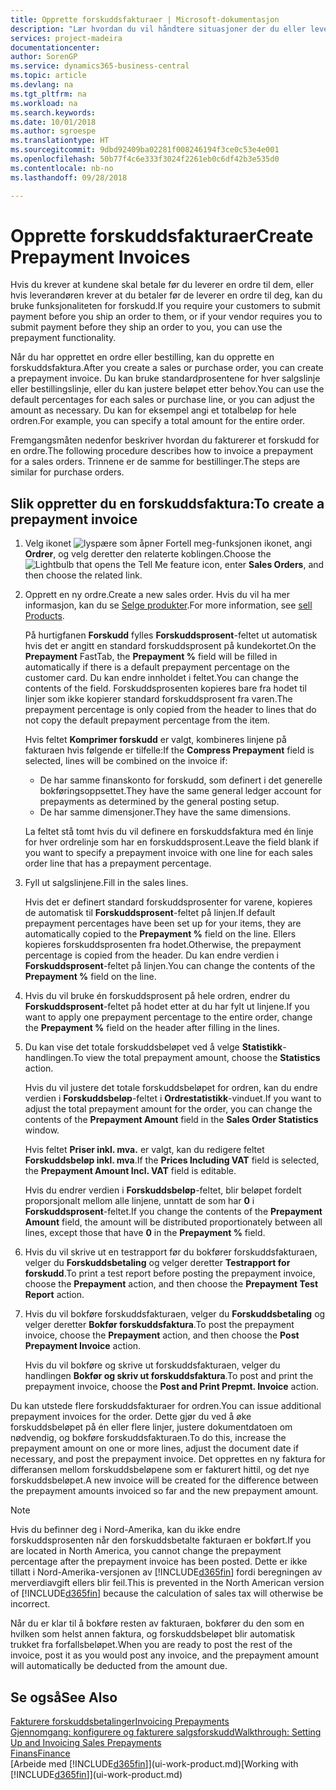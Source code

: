 ```yaml
---
title: Opprette forskuddsfakturaer | Microsoft-dokumentasjon
description: "Lær hvordan du vil håndtere situasjoner der du eller leverandøren krever forskuddsbetaling."
services: project-madeira
documentationcenter: 
author: SorenGP
ms.service: dynamics365-business-central
ms.topic: article
ms.devlang: na
ms.tgt_pltfrm: na
ms.workload: na
ms.search.keywords: 
ms.date: 10/01/2018
ms.author: sgroespe
ms.translationtype: HT
ms.sourcegitcommit: 9dbd92409ba02281f008246194f3ce0c53e4e001
ms.openlocfilehash: 50b77f4c6e333f3024f2261eb0c6df42b3e535d0
ms.contentlocale: nb-no
ms.lasthandoff: 09/28/2018

---
```

# <a name="create-prepayment-invoices"></a><span data-ttu-id="2b380-103">Opprette forskuddsfakturaer</span><span class="sxs-lookup"><span data-stu-id="2b380-103">Create Prepayment Invoices</span></span>
<span data-ttu-id="2b380-104">Hvis du krever at kundene skal betale før du leverer en ordre til dem, eller hvis leverandøren krever at du betaler før de leverer en ordre til deg, kan du bruke funksjonaliteten for forskudd.</span><span class="sxs-lookup"><span data-stu-id="2b380-104">If you require your customers to submit payment before you ship an order to them, or if your vendor requires you to submit payment before they ship an order to you, you can use the prepayment functionality.</span></span>  

<span data-ttu-id="2b380-105">Når du har opprettet en ordre eller bestilling, kan du opprette en forskuddsfaktura.</span><span class="sxs-lookup"><span data-stu-id="2b380-105">After you create a sales or purchase order, you can create a prepayment invoice.</span></span> <span data-ttu-id="2b380-106">Du kan bruke standardprosentene for hver salgslinje eller bestillingslinje, eller du kan justere beløpet etter behov.</span><span class="sxs-lookup"><span data-stu-id="2b380-106">You can use the default percentages for each sales or purchase line, or you can adjust the amount as necessary.</span></span> <span data-ttu-id="2b380-107">Du kan for eksempel angi et totalbeløp for hele ordren.</span><span class="sxs-lookup"><span data-stu-id="2b380-107">For example, you can specify a total amount for the entire order.</span></span>  

<span data-ttu-id="2b380-108">Fremgangsmåten nedenfor beskriver hvordan du fakturerer et forskudd for en ordre.</span><span class="sxs-lookup"><span data-stu-id="2b380-108">The following procedure describes how to invoice a prepayment for a sales orders.</span></span> <span data-ttu-id="2b380-109">Trinnene er de samme for bestillinger.</span><span class="sxs-lookup"><span data-stu-id="2b380-109">The steps are similar for purchase orders.</span></span>  

## <a name="to-create-a-prepayment-invoice"></a><span data-ttu-id="2b380-110">Slik oppretter du en forskuddsfaktura:</span><span class="sxs-lookup"><span data-stu-id="2b380-110">To create a prepayment invoice</span></span>  
1. <span data-ttu-id="2b380-111">Velg ikonet ![lyspære som åpner Fortell meg-funksjonen](media/ui-search/search_small.png "Fortell hva du vil gjøre") ikonet, angi **Ordrer**, og velg deretter den relaterte koblingen.</span><span class="sxs-lookup"><span data-stu-id="2b380-111">Choose the ![Lightbulb that opens the Tell Me feature](media/ui-search/search_small.png "Tell me what you want to do") icon, enter **Sales Orders**, and then choose the related link.</span></span>  
2. <span data-ttu-id="2b380-112">Opprett en ny ordre.</span><span class="sxs-lookup"><span data-stu-id="2b380-112">Create a new sales order.</span></span> <span data-ttu-id="2b380-113">Hvis du vil ha mer informasjon, kan du se [Selge produkter](sales-how-sell-products.md).</span><span class="sxs-lookup"><span data-stu-id="2b380-113">For more information, see [sell Products](sales-how-sell-products.md).</span></span>  

    <span data-ttu-id="2b380-114">På hurtigfanen **Forskudd** fylles **Forskuddsprosent**-feltet ut automatisk hvis det er angitt en standard forskuddsprosent på kundekortet.</span><span class="sxs-lookup"><span data-stu-id="2b380-114">On the **Prepayment** FastTab, the **Prepayment %** field will be filled in automatically if there is a default prepayment percentage on the customer card.</span></span> <span data-ttu-id="2b380-115">Du kan endre innholdet i feltet.</span><span class="sxs-lookup"><span data-stu-id="2b380-115">You can change the contents of the field.</span></span> <span data-ttu-id="2b380-116">Forskuddsprosenten kopieres bare fra hodet til linjer som ikke kopierer standard forskuddsprosent fra varen.</span><span class="sxs-lookup"><span data-stu-id="2b380-116">The prepayment percentage is only copied from the header to lines that do not copy the default prepayment percentage from the item.</span></span>  

    <span data-ttu-id="2b380-117">Hvis feltet **Komprimer forskudd** er valgt, kombineres linjene på fakturaen hvis følgende er tilfelle:</span><span class="sxs-lookup"><span data-stu-id="2b380-117">If the **Compress Prepayment** field is selected, lines will be combined on the invoice if:</span></span>  
    - <span data-ttu-id="2b380-118">De har samme finanskonto for forskudd, som definert i det generelle bokføringsoppsettet.</span><span class="sxs-lookup"><span data-stu-id="2b380-118">They have the same general ledger account for prepayments as determined by the general posting setup.</span></span>  
    - <span data-ttu-id="2b380-119">De har samme dimensjoner.</span><span class="sxs-lookup"><span data-stu-id="2b380-119">They have the same dimensions.</span></span>  

    <span data-ttu-id="2b380-120">La feltet stå tomt hvis du vil definere en forskuddsfaktura med én linje for hver ordrelinje som har en forskuddsprosent.</span><span class="sxs-lookup"><span data-stu-id="2b380-120">Leave the field blank if you want to specify a prepayment invoice with one line for each sales order line that has a prepayment percentage.</span></span>  

3. <span data-ttu-id="2b380-121">Fyll ut salgslinjene.</span><span class="sxs-lookup"><span data-stu-id="2b380-121">Fill in the sales lines.</span></span>  

    <span data-ttu-id="2b380-122">Hvis det er definert standard forskuddsprosenter for varene, kopieres de automatisk til **Forskuddsprosent**-feltet på linjen.</span><span class="sxs-lookup"><span data-stu-id="2b380-122">If default prepayment percentages have been set up for your items, they are automatically copied to the **Prepayment %** field on the line.</span></span> <span data-ttu-id="2b380-123">Ellers kopieres forskuddsprosenten fra hodet.</span><span class="sxs-lookup"><span data-stu-id="2b380-123">Otherwise, the prepayment percentage is copied from the header.</span></span> <span data-ttu-id="2b380-124">Du kan endre verdien i **Forskuddsprosent**-feltet på linjen.</span><span class="sxs-lookup"><span data-stu-id="2b380-124">You can change the contents of the **Prepayment %** field on the line.</span></span>  
4. <span data-ttu-id="2b380-125">Hvis du vil bruke én forskuddsprosent på hele ordren, endrer du **Forskuddsprosent**-feltet på hodet etter at du har fylt ut linjene.</span><span class="sxs-lookup"><span data-stu-id="2b380-125">If you want to apply one prepayment percentage to the entire order, change the **Prepayment %** field on the header after filling in the lines.</span></span>  
5. <span data-ttu-id="2b380-126">Du kan vise det totale forskuddsbeløpet ved å velge **Statistikk**-handlingen.</span><span class="sxs-lookup"><span data-stu-id="2b380-126">To view the total prepayment amount, choose the **Statistics** action.</span></span>

    <span data-ttu-id="2b380-127">Hvis du vil justere det totale forskuddsbeløpet for ordren, kan du endre verdien i **Forskuddsbeløp**-feltet i **Ordrestatistikk**-vinduet.</span><span class="sxs-lookup"><span data-stu-id="2b380-127">If you want to adjust the total prepayment amount for the order, you can change the contents of the **Prepayment Amount** field in the **Sales Order Statistics** window.</span></span>  

    <span data-ttu-id="2b380-128">Hvis feltet **Priser inkl. mva.** er valgt, kan du redigere feltet **Forskuddsbeløp inkl. mva**.</span><span class="sxs-lookup"><span data-stu-id="2b380-128">If the **Prices Including VAT** field is selected, the **Prepayment Amount Incl. VAT** field is editable.</span></span>  

    <span data-ttu-id="2b380-129">Hvis du endrer verdien i **Forskuddsbeløp**-feltet, blir beløpet fordelt proporsjonalt mellom alle linjene, unntatt de som har **0** i **Forskuddsprosent**-feltet.</span><span class="sxs-lookup"><span data-stu-id="2b380-129">If you change the contents of the **Prepayment Amount** field, the amount will be distributed proportionately between all lines, except those that have **0** in the **Prepayment %** field.</span></span>  
6. <span data-ttu-id="2b380-130">Hvis du vil skrive ut en testrapport før du bokfører forskuddsfakturaen, velger du **Forskuddsbetaling** og velger deretter **Testrapport for forskudd**.</span><span class="sxs-lookup"><span data-stu-id="2b380-130">To print a test report before posting the prepayment invoice, choose the **Prepayment** action, and then choose the **Prepayment Test Report** action.</span></span>  
7. <span data-ttu-id="2b380-131">Hvis du vil bokføre forskuddsfakturaen, velger du **Forskuddsbetaling** og velger deretter **Bokfør forskuddsfaktura**.</span><span class="sxs-lookup"><span data-stu-id="2b380-131">To post the prepayment invoice, choose the **Prepayment** action, and then choose the **Post Prepayment Invoice** action.</span></span>  

    <span data-ttu-id="2b380-132">Hvis du vil bokføre og skrive ut forskuddsfakturaen, velger du handlingen **Bokfør og skriv ut forskuddsfaktura**.</span><span class="sxs-lookup"><span data-stu-id="2b380-132">To post and print the prepayment invoice, choose the **Post and Print Prepmt. Invoice** action.</span></span>  

<span data-ttu-id="2b380-133">Du kan utstede flere forskuddsfakturaer for ordren.</span><span class="sxs-lookup"><span data-stu-id="2b380-133">You can issue additional prepayment invoices for the order.</span></span> <span data-ttu-id="2b380-134">Dette gjør du ved å øke forskuddsbeløpet på én eller flere linjer, justere dokumentdatoen om nødvendig, og bokføre forskuddsfakturaen.</span><span class="sxs-lookup"><span data-stu-id="2b380-134">To do this, increase the prepayment amount on one or more lines, adjust the document date if necessary, and post the prepayment invoice.</span></span> <span data-ttu-id="2b380-135">Det opprettes en ny faktura for differansen mellom forskuddsbeløpene som er fakturert hittil, og det nye forskuddsbeløpet.</span><span class="sxs-lookup"><span data-stu-id="2b380-135">A new invoice will be created for the difference between the prepayment amounts invoiced so far and the new prepayment amount.</span></span>  

> [!NOTE]  
>  <span data-ttu-id="2b380-136">Hvis du befinner deg i Nord-Amerika, kan du ikke endre forskuddsprosenten når den forskuddsbetalte fakturaen er bokført.</span><span class="sxs-lookup"><span data-stu-id="2b380-136">If you are located in North America, you cannot change the prepayment percentage after the prepayment invoice has been posted.</span></span> <span data-ttu-id="2b380-137">Dette er ikke tillatt i Nord-Amerika-versjonen av [!INCLUDE[d365fin](includes/d365fin_md.md)] fordi beregningen av merverdiavgift ellers blir feil.</span><span class="sxs-lookup"><span data-stu-id="2b380-137">This is prevented in the North American version of [!INCLUDE[d365fin](includes/d365fin_md.md)] because the calculation of sales tax will otherwise be incorrect.</span></span>  

 <span data-ttu-id="2b380-138">Når du er klar til å bokføre resten av fakturaen, bokfører du den som en hvilken som helst annen faktura, og forskuddsbeløpet blir automatisk trukket fra forfallsbeløpet.</span><span class="sxs-lookup"><span data-stu-id="2b380-138">When you are ready to post the rest of the invoice, post it as you would post any invoice, and the prepayment amount will automatically be deducted from the amount due.</span></span>  

## <a name="see-also"></a><span data-ttu-id="2b380-139">Se også</span><span class="sxs-lookup"><span data-stu-id="2b380-139">See Also</span></span>  
[<span data-ttu-id="2b380-140">Fakturere forskuddsbetalinger</span><span class="sxs-lookup"><span data-stu-id="2b380-140">Invoicing Prepayments</span></span>](finance-invoice-prepayments.md)  
[<span data-ttu-id="2b380-141">Gjennomgang: konfigurere og fakturere salgsforskudd</span><span class="sxs-lookup"><span data-stu-id="2b380-141">Walkthrough: Setting Up and Invoicing Sales Prepayments</span></span>](walkthrough-setting-up-and-invoicing-sales-prepayments.md)  
[<span data-ttu-id="2b380-142">Finans</span><span class="sxs-lookup"><span data-stu-id="2b380-142">Finance</span></span>](finance.md)  
<span data-ttu-id="2b380-143">[Arbeide med [!INCLUDE[d365fin](includes/d365fin_md.md)]](ui-work-product.md)</span><span class="sxs-lookup"><span data-stu-id="2b380-143">[Working with [!INCLUDE[d365fin](includes/d365fin_md.md)]](ui-work-product.md)</span></span>

